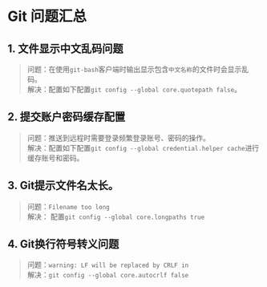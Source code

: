# Git 问题汇总

## 1. 文件显示中文乱码问题
> 问题：在使用`git-bash`客户端时输出显示包含`中文名称`的文件时会显示乱码。<br>
> 解决：配置如下配置`git config --global core.quotepath false`。

## 2. 提交账户密码缓存配置
> 问题：推送到远程时需要登录频繁登录账号、密码的操作。<br>
> 解决：配置如下配置`git config --global credential.helper cache`进行缓存账号和密码。

## 3. Git提示文件名太长。
> 问题：`Filename too long`<br>
> 解决： 配置`git config --global core.longpaths true`

## 4. Git换行符号转义问题
> 问题：`warning: LF will be replaced by CRLF in `<br>
> 解决：`git config --global core.autocrlf false`